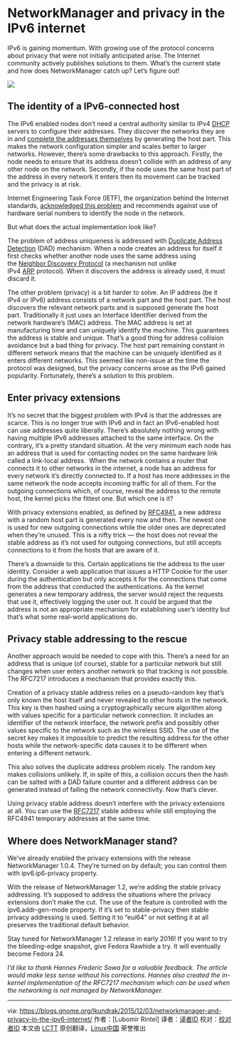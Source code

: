 NetworkManager and privacy in the IPv6 internet
======================

IPv6 is gaining momentum. With growing use of the protocol concerns about privacy that were not initially anticipated arise. The Internet community actively publishes solutions to them. What’s the current state and how does NetworkManager catch up? Let’s figure out!

![](https://blogs.gnome.org/lkundrak/files/2015/12/cameras1.jpg)

## The identity of a IPv6-connected host

The IPv6 enabled nodes don’t need a central authority similar to IPv4 [DHCP](https://tools.ietf.org/html/rfc2132) servers to configure their addresses. They discover the networks they are in and [complete the addresses themselves](https://tools.ietf.org/html/rfc4862) by generating the host part. This makes the network configuration simpler and scales better to larger networks. However, there’s some drawbacks to this approach. Firstly, the node needs to ensure that its address doesn’t collide with an address of any other node on the network. Secondly, if the node uses the same host part of the address in every network it enters then its movement can be tracked and the privacy is at risk.

Internet Engineering Task Force (IETF), the organization behind the Internet standards, [acknowledged this problem](https://tools.ietf.org/html/draft-iesg-serno-privacy-00) and recommends against use of hardware serial numbers to identify the node in the network.

But what does the actual implementation look like?

The problem of address uniqueness is addressed with [Duplicate Address Detection](https://tools.ietf.org/html/rfc4862#section-5.4) (DAD) mechanism. When a node creates an address for itself it first checks whether another node uses the same address using the [Neighbor Discovery Protocol](https://tools.ietf.org/html/rfc4861) (a mechanism not unlike IPv4 [ARP](https://tools.ietf.org/html/rfc826) protocol). When it discovers the address is already used, it must discard it.

The other problem (privacy) is a bit harder to solve. An IP address (be it IPv4 or IPv6) address consists of a network part and the host part. The host discovers the relevant network parts and is supposed generate the host part. Traditionally it just uses an Interface Identifier derived from the network hardware’s (MAC) address. The MAC address is set at manufacturing time and can uniquely identify the machine. This guarantees the address is stable and unique. That’s a good thing for address collision avoidance but a bad thing for privacy. The host part remaining constant in different network means that the machine can be uniquely identified as it enters different networks. This seemed like non-issue at the time the protocol was designed, but the privacy concerns arose as the IPv6 gained popularity. Fortunately, there’s a solution to this problem.

## Enter privacy extensions

It’s no secret that the biggest problem with IPv4 is that the addresses are scarce. This is no longer true with IPv6 and in fact an IPv6-enabled host can use addresses quite liberally. There’s absolutely nothing wrong with having multiple IPv6 addresses attached to the same interface. On the contrary, it’s a pretty standard situation. At the very minimum each node has an address that is used for contacting nodes on the same hardware link called a link-local address.  When the network contains a router that connects it to other networks in the internet, a node has an address for every network it’s directly connected to. If a host has more addresses in the same network the node accepts incoming traffic for all of them. For the outgoing connections which, of course, reveal the address to the remote host, the kernel picks the fittest one. But which one is it?

With privacy extensions enabled, as defined by [RFC4941](https://tools.ietf.org/html/rfc4941), a new address with a random host part is generated every now and then. The newest one is used for new outgoing connections while the older ones are deprecated when they’re unused. This is a nifty trick — the host does not reveal the stable address as it’s not used for outgoing connections, but still accepts connections to it from the hosts that are aware of it.

There’s a downside to this. Certain applications tie the address to the user identity. Consider a web application that issues a HTTP Cookie for the user during the authentication but only accepts it for the connections that come from the address that conducted the authentications. As the kernel generates a new temporary address, the server would reject the requests that use it, effectively logging the user out. It could be argued that the address is not an appropriate mechanism for establishing user’s identity but that’s what some real-world applications do.

## Privacy stable addressing to the rescue

Another approach would be needed to cope with this. There’s a need for an address that is unique (of course), stable for a particular network but still changes when user enters another network so that tracking is not possible. The RFC7217 introduces a mechanism that provides exactly this.

Creation of a privacy stable address relies on a pseudo-random key that’s only known the host itself and never revealed to other hosts in the network. This key is then hashed using a cryptographically secure algorithm along with values specific for a particular network connection. It includes an identifier of the network interface, the network prefix and possibly other values specific to the network such as the wireless SSID. The use of the secret key makes it impossible to predict the resulting address for the other hosts while the network-specific data causes it to be different when entering a different network.

This also solves the duplicate address problem nicely. The random key makes collisions unlikely. If, in spite of this, a collision occurs then the hash can be salted with a DAD failure counter and a different address can be generated instead of failing the network connectivity. Now that’s clever.

Using privacy stable address doesn’t interfere with the privacy extensions at all. You can use the [RFC7217](https://tools.ietf.org/html/rfc7217) stable address while still employing the RFC4941 temporary addresses at the same time.

## Where does NetworkManager stand?

We’ve already enabled the privacy extensions with the release NetworkManager 1.0.4. They’re turned on by default; you can control them with ipv6.ip6-privacy property.

With the release of NetworkManager 1.2, we’re adding the stable privacy addressing. It’s supposed to address the situations where the privacy extensions don’t make the cut. The use of the feature is controlled with the ipv6.addr-gen-mode property. If it’s set to stable-privacy then stable privacy addressing is used. Setting it to “eui64” or not setting it at all preserves the traditional default behavior.

Stay tuned for NetworkManager 1.2 release in early 2016! If you want to try the bleeding-edge snapshot, give Fedora Rawhide a try. It will eventually become Fedora 24.

*I’d like to thank Hannes Frederic Sowa for a valuable feedback. The article would make less sense without his corrections. Hannes also created the in-kernel implementation of the RFC7217 mechanism which can be used when the networking is not managed by NetworkManager.*

-------------------------------------------------------------------------------- 

via: https://blogs.gnome.org/lkundrak/2015/12/03/networkmanager-and-privacy-in-the-ipv6-internet/ 
作者：[Lubomir Rintel] 
译者：[译者ID](https://github.com/译者ID) 
校对：[校对者ID](https://github.com/校对者ID) 
本文由 [LCTT](https://github.com/LCTT/TranslateProject) 原创翻译，[Linux中国](http://linux.cn/) 荣誉推出 
